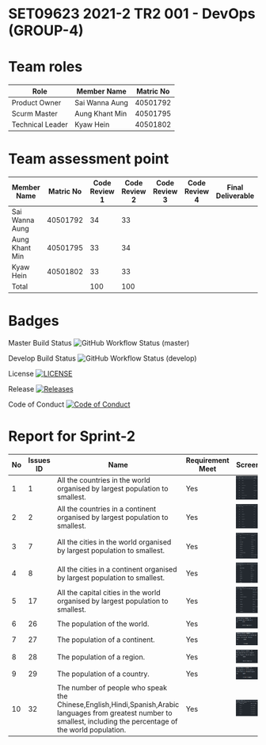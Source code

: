 <h1>SET09623 2021-2 TR2 001 - DevOps (GROUP-4)</h1> 

# Team roles

| Role       | Member Name    | Matric No |
|------------------|----------------|----------------------|
| Product Owner    | Sai Wanna Aung | 40501792             |
| Scurm Master     | Aung Khant Min | 40501795             |
| Technical Leader | Kyaw Hein      | 40501802             |

# Team assessment point
| Member Name    |Matric No      | Code Review 1 | Code Review 2 | Code Review 3 | Code Review 4 | Final Deliverable |
|----------------|------|---------------|---------------|---------------|---------------|-------------------|
| Sai Wanna Aung |40501792   | 34            | 33            |  |  |  |
| Aung Khant Min |40501795    | 33            | 34            |  |  |  |
| Kyaw Hein      |40501802   | 33            | 33            |  |  |  |
| Total          |           | 100           | 100           |  |  |  |

# Badges
Master Build Status ![GitHub Workflow Status (master)](https://img.shields.io/github/workflow/status/SaiWunnaAung/group4/A%20workflow%20for%20my%20Group4%20App/master)

Develop Build Status ![GitHub Workflow Status (develop)](https://img.shields.io/github/workflow/status/SaiWunnaAung/group4/A%20workflow%20for%20my%20Group4%20App/develop)

License [![LICENSE](https://img.shields.io/github/license/SaiWunnaAung/group4.svg?style=flat-square)](https://github.com/SaiWunnaAung/group4/blob/master/LICENSE)

Release [![Releases](https://img.shields.io/github/release/SaiWunnaAung/group4/all.svg?style=flat-square)](https://github.com/SaiWunnaAung/group4/releases)

Code of Conduct [![Code of Conduct](https://img.shields.io/badge/code%20of-conduct-ff69b4.svg?style=flat)](https://github.com/SaiWunnaAung/group4/blob/master/CODE_OF_CONDUCT.md)

# Report for Sprint-2
| No  | Issues ID | Name                                                                             | Requirement Meet | Screenshot             |
|-----|-----------|----------------------------------------------------------------------------------|------------------|------------------------|
| 1   | 1         | All the countries in the world organised by largest population to smallest.      | Yes              | ![](screenshot/1.PNG)  |
| 2   | 2         | All the countries in a continent organised by largest population to smallest.    | Yes              | ![](screenshot/2.PNG)  |
| 3   | 7         | All the cities in the world organised by largest population to smallest.         | Yes              | ![](screenshot/7.PNG)  |
| 4   | 8         | All the cities in a continent organised by largest population to smallest.       | Yes              | ![](screenshot/8.PNG)  |
| 5   | 17        | All the capital cities in the world organised by largest population to smallest. | Yes              | ![](screenshot/17.PNG) |
| 6   | 26        | The population of the world.                                                     | Yes              | ![](screenshot/26.PNG) |
| 7   | 27        | The population of a continent.                                                   | Yes              | ![](screenshot/27.PNG) |
| 8   | 28        | The population of a region.                                                      | Yes              | ![](screenshot/28.PNG) |
| 9   | 29        | The population of a country.                                                     | Yes              | ![](screenshot/29.PNG) |
| 10  | 32        | The number of people who speak the Chinese,English,Hindi,Spanish,Arabic languages from greatest number to smallest, including the percentage of the world population.                                                                                | Yes              | ![](screenshot/32.PNG) |